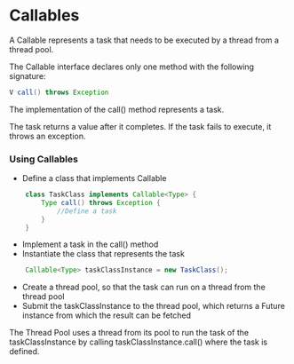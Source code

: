 # Callables

A Callable represents a task that needs to be executed by a thread from a thread pool. 

The Callable interface declares only one method with the following signature:

```java
V call() throws Exception
```

The implementation of the call() method represents a task.

The task returns a value after it completes. If the task fails to execute, it throws an exception.

### Using Callables

* Define a class that implements Callable<Type>
```java
    class TaskClass implements Callable<Type> {
        Type call() throws Exception {
            //Define a task
        }
    }
```
* Implement a task in the call() method
* Instantiate the class that represents the task
```java
    Callable<Type> taskClassInstance = new TaskClass();    
```
* Create a thread pool, so that the task can run on a thread from the thread pool
* Submit the taskClassInstance to the thread pool, which returns a Future instance from which the result can be fetched

The Thread Pool uses a thread from its pool to run the task of the taskClassInstance by calling 
taskClassInstance.call() where the task is defined. 